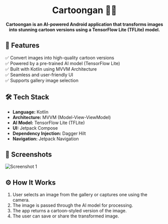 <h1 align="center">Cartoongan 🎨🤖</h1>

<p align="center">
  <strong>Cartoongan is an AI-powered Android application that transforms images into stunning cartoon versions using a TensorFlow Lite (TFLite) model.</strong>
</p>

## 🚀 Features

✅ Convert images into high-quality cartoon versions  
✅ Powered by a pre-trained AI model (TensorFlow Lite)  
✅ Built with Kotlin using MVVM Architecture  
✅ Seamless and user-friendly UI  
✅ Supports gallery image selection  

## 🛠️ Tech Stack

- **Language:** Kotlin  
- **Architecture:** MVVM (Model-View-ViewModel)  
- **AI Model:** TensorFlow Lite (TFLite)  
- **UI:** Jetpack Compose 
- **Dependency Injection:** Dagger Hilt  
- **Navigation:** Jetpack Navigation  

## 📸 Screenshots

<img src="https://github.com/user-attachments/assets/c5091cb8-2187-428d-8aa9-c95476e3ccf9" alt="Screenshot 1" />

## ⚙️ How It Works

1. User selects an image from the gallery or captures one using the camera.  
2. The image is passed through the AI model for processing.  
3. The app returns a cartoon-styled version of the image.  
4. The user can save or share the transformed image.  

